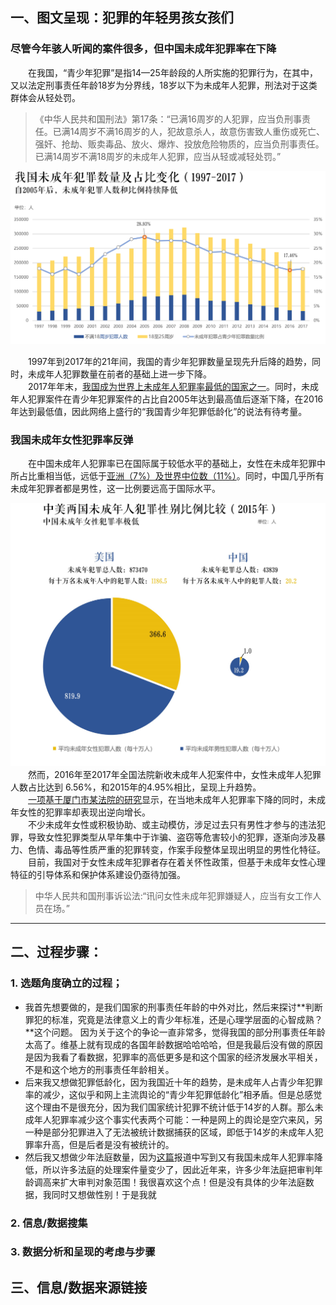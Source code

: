 
## 一、图文呈现：犯罪的年轻男孩女孩们  
### 尽管今年骇人听闻的案件很多，但中国未成年犯罪率在下降  
&emsp;&emsp;在我国，“青少年犯罪”是指14—25年龄段的人所实施的犯罪行为，在其中，又以法定刑事责任年龄18岁为分界线，18岁以下为未成年人犯罪，刑法对于这类群体会从轻处罚。  
> 《中华人民共和国刑法》第17条：“已满16周岁的人犯罪，应当负刑事责任。已满14周岁不满16周岁的人，犯故意杀人，故意伤害致人重伤或死亡、强奸、抢劫、贩卖毒品、放火、爆炸、投放危险物质的，应当负刑事责任。已满14周岁不满18周岁的未成年人犯罪，应当从轻或减轻处罚。”  
    
 ![](https://github.com/Chenyu-Li008/Homework/blob/master/week5/1.1.jpg)  
     
&emsp;&emsp;1997年到2017年的21年间，我国的青少年犯罪数量呈现先升后降的趋势，同时，未成年人犯罪数量在前者的基础上进一步下降。  
&emsp;&emsp;2017年年末，[我国成为世界上未成年人犯罪率最低的国家之一](http://www.chinanews.com/sh/2018/06-01/8527972.shtml)。同时，未成年人犯罪案件在青少年犯罪案件的占比自2005年达到最高值后逐渐下降，在2016年达到最低值，因此网络上盛行的“我国青少年犯罪低龄化”的说法有待考量。  
### 我国未成年女性犯罪率反弹  
&emsp;&emsp;在中国未成年人犯罪率已在国际属于较低水平的基础上，女性在未成年犯罪中所占比重相当低，远低于[亚洲（7%）及世界中位数（11%）](https://www.unodc.org/documents/data-and-analysis/Crime-statistics/International_Statistics_on_Crime_and_Justice.pdf)。同时，中国几乎所有未成年犯罪者都是男性，这一比例要远高于国际水平。  
  
![](https://github.com/Chenyu-Li008/Homework/blob/master/week5/2.1.jpg)  
&emsp;&emsp;然而，2016年至2017年全国法院新收未成年人犯案件中，女性未成年人犯罪人数占比达到 6.56%，和2015年的4.95%相比，呈现上升趋势。  
&emsp;&emsp;[一项基于厦门市某法院的研究](http://www.smcourt.com/flyj/llyt/201511/t20151119_31199.htm)显示，在当地未成年人犯罪率下降的同时，未成年女性的犯罪率却表现出逆向增长。  
&emsp;&emsp;不少未成年女性或积极协助、或主动模仿，涉足过去只有男性才参与的违法犯罪，导致女性犯罪类型从早年集中于诈骗、盗窃等危害较小的犯罪，逐渐向涉及暴力、色情、毒品等性质严重的犯罪转变，作案手段整体呈现出明显的男性化特征。  
&emsp;&emsp;目前，我国对于女性未成年犯罪者存在着关怀性政策，但基于未成年女性心理特征的引导体系和保护体系建设仍亟待加强。  
> 中华人民共和国刑事诉讼法:“讯问女性未成年犯罪嫌疑人，应当有女工作人员在场。”  

*************
## 二、过程步骤：
### 1. 选题角度确立的过程；
+ 我首先想要做的，是我们国家的刑事责任年龄的中外对比，然后来探讨**判断罪犯的标准，究竟是法律意义上的青少年标准，还是心理学层面的心智成熟？**这个问题。
因为关于这个的争论一直非常多，觉得我国的部分刑事责任年龄太高了。维基上就有现成的各国年龄数据哈哈哈哈，但是我最后没有做的原因是因为我看了看数据，犯罪率的高低更多是和这个国家的经济发展水平相关，不是和这个地方的刑事责任年龄相关。
+ 后来我又想做犯罪低龄化，因为我国近十年的趋势，是未成年人占青少年犯罪率的减少，这似乎和网上主流舆论的“青少年犯罪低龄化”相矛盾。但是总感觉这个理由不是很充分，因为我们国家统计犯罪不统计低于14岁的人群。那么未成年人犯罪率减少这个事实代表两个可能：一种是网上的舆论是空穴来风，另一种是部分犯罪进入了无法被统计数据捕获的区域，即低于14岁的未成年人犯罪率升高，但是后者是没有被统计的。
+ 然后我又想做少年法庭数量，因为[这篇](https://m.huanqiu.com/article/9CaKrnK4lys)报道中写到又有我国未成年人犯罪率降低，所以许多法庭的处理案件量变少了，因此近年来，许多少年法庭把审判年龄调高来扩大审判对象范围！我很喜欢这个点！但是没有具体的少年法庭数据，我同时又想做性别！于是我就
### 2. 信息/数据搜集
### 3. 数据分析和呈现的考虑与步骤
## 三、信息/数据来源链接
